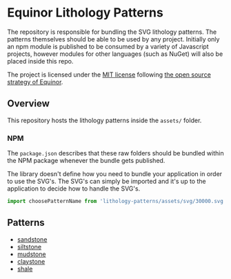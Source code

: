 # Equinor Lithology Patterns

The repository is responsible for bundling the SVG lithology patterns. The
patterns themselves should be able to be used by any project. Initially only an
npm module is published to be consumed by a variety of Javascript projects,
however modules for other languages (such as NuGet) will also be placed inside
this repo.

The project is licensed under the [MIT
license](https://github.com/equinor/lithology-patterns/blob/main/LICENSE) following
[the open source strategy of Equinor](https://opensource.equinor.com).

## Overview

This repository hosts the lithology patterns inside the `assets/` folder.

### NPM

The `package.json` describes that these raw folders should be bundled within the
NPM package whenever the bundle gets published.

The library doesn't define how you need to bundle your application in order to
use the SVG's. The SVG's can simply be imported and it's up to the application
to decide how to handle the SVG's.

```javascript
import choosePatternName from 'lithology-patterns/assets/svg/30000.svg
```

## Patterns

- [sandstone](./patterns.md#sandstone)
- [siltstone](./patterns.md#siltstone)
- [mudstone](./patterns.md#mudstone)
- [claystone](./patterns.md#claystone)
- [shale](./patterns.md#shale)
